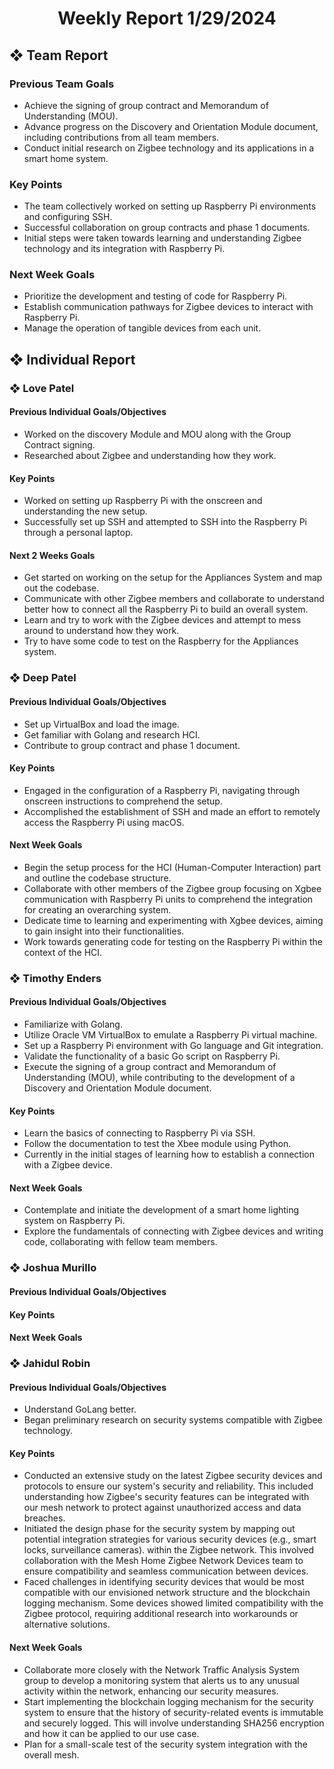 <h1 align="center"> Weekly Report 1/29/2024 </h1>

## ❖ Team Report

### Previous Team Goals
- Achieve the signing of group contract and Memorandum of Understanding (MOU).
- Advance progress on the Discovery and Orientation Module document, including contributions from all team members.
- Conduct initial research on Zigbee technology and its applications in a smart home system.

### Key Points
- The team collectively worked on setting up Raspberry Pi environments and configuring SSH.
- Successful collaboration on group contracts and phase 1 documents.
- Initial steps were taken towards learning and understanding Zigbee technology and its integration with Raspberry Pi.
  
### Next Week Goals
- Prioritize the development and testing of code for Raspberry Pi.
- Establish communication pathways for Zigbee devices to interact with Raspberry Pi.
- Manage the operation of tangible devices from each unit.

## ❖ Individual Report

### ❖ Love Patel

#### Previous Individual Goals/Objectives
- Worked on the discovery Module and MOU along with the Group Contract signing.
- Researched about Zigbee and understanding how they work.

#### Key Points
- Worked on setting up Raspberry Pi with the onscreen and understanding the new setup.
- Successfully set up SSH and attempted to SSH into the Raspberry Pi through a personal laptop.

#### Next 2 Weeks Goals
- Get started on working on the setup for the Appliances System and map out the codebase.
- Communicate with other Zigbee members and collaborate to understand better how to connect all the Raspberry Pi to build an overall system.
- Learn and try to work with the Zigbee devices and attempt to mess around to understand how they work.
- Try to have some code to test on the Raspberry for the Appliances system.

### ❖ Deep Patel

#### Previous Individual Goals/Objectives
- Set up VirtualBox and load the image.
- Get familiar with Golang and research HCI.
- Contribute to group contract and phase 1 document.

#### Key Points
- Engaged in the configuration of a Raspberry Pi, navigating through onscreen instructions to comprehend the setup.
- Accomplished the establishment of SSH and made an effort to remotely access the Raspberry Pi using macOS.

#### Next Week Goals
- Begin the setup process for the HCI (Human-Computer Interaction) part and outline the codebase structure.
- Collaborate with other members of the Zigbee group focusing on Xgbee communication with Raspberry Pi units to comprehend the integration for creating an overarching system.
- Dedicate time to learning and experimenting with Xgbee devices, aiming to gain insight into their functionalities.
- Work towards generating code for testing on the Raspberry Pi within the context of the HCI.

### ❖ Timothy Enders

#### Previous Individual Goals/Objectives
- Familiarize with Golang.
- Utilize Oracle VM VirtualBox to emulate a Raspberry Pi virtual machine.
- Set up a Raspberry Pi environment with Go language and Git integration.
- Validate the functionality of a basic Go script on Raspberry Pi.
- Execute the signing of a group contract and Memorandum of Understanding (MOU), while contributing to the development of a Discovery and Orientation Module document.

#### Key Points
- Learn the basics of connecting to Raspberry Pi via SSH.
- Follow the documentation to test the Xbee module using Python.
- Currently in the initial stages of learning how to establish a connection with a Zigbee device.

#### Next Week Goals
- Contemplate and initiate the development of a smart home lighting system on Raspberry Pi.
- Explore the fundamentals of connecting with Zigbee devices and writing code, collaborating with fellow team members.

### ❖ Joshua Murillo

#### Previous Individual Goals/Objectives

#### Key Points

#### Next Week Goals

### ❖ Jahidul Robin

#### Previous Individual Goals/Objectives
- Understand GoLang better.
- Began preliminary research on security systems compatible with Zigbee technology.

#### Key Points
- Conducted an extensive study on the latest Zigbee security devices and protocols to ensure our system's security and reliability. This included understanding how Zigbee's security features can be integrated with our mesh network to protect against unauthorized access and data breaches.
- Initiated the design phase for the security system by mapping out potential integration strategies for various security devices (e.g., smart locks, surveillance cameras). within the Zigbee network. This involved collaboration with the Mesh Home Zigbee Network Devices team to ensure compatibility and seamless communication between devices.
- Faced challenges in identifying security devices that would be most compatible with our envisioned network structure and the blockchain logging mechanism. Some devices showed limited compatibility with the Zigbee protocol, requiring additional research into workarounds or alternative solutions.

#### Next Week Goals
- Collaborate more closely with the Network Traffic Analysis System group to develop a monitoring system that alerts us to any unusual activity within the network, enhancing our security measures.
- Start implementing the blockchain logging mechanism for the security system to ensure that the history of security-related events is immutable and securely logged. This will involve understanding SHA256 encryption and how it can be applied to our use case.
- Plan for a small-scale test of the security system integration with the overall mesh.
